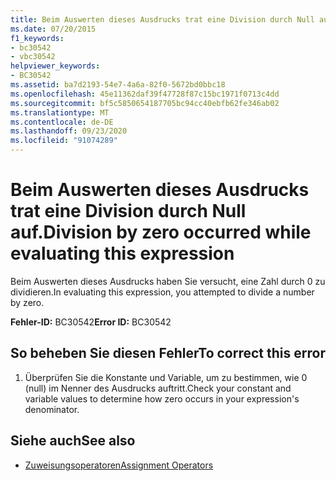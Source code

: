 ```yaml
---
title: Beim Auswerten dieses Ausdrucks trat eine Division durch Null auf.
ms.date: 07/20/2015
f1_keywords:
- bc30542
- vbc30542
helpviewer_keywords:
- BC30542
ms.assetid: ba7d2193-54e7-4a6a-82f0-5672bd0bbc18
ms.openlocfilehash: 45e11362daf39f47728f87c15bc1971f0713c4dd
ms.sourcegitcommit: bf5c5850654187705bc94cc40ebfb62fe346ab02
ms.translationtype: MT
ms.contentlocale: de-DE
ms.lasthandoff: 09/23/2020
ms.locfileid: "91074289"
---
```

# <a name="division-by-zero-occurred-while-evaluating-this-expression"></a><span data-ttu-id="47c95-102">Beim Auswerten dieses Ausdrucks trat eine Division durch Null auf.</span><span class="sxs-lookup"><span data-stu-id="47c95-102">Division by zero occurred while evaluating this expression</span></span>

<span data-ttu-id="47c95-103">Beim Auswerten dieses Ausdrucks haben Sie versucht, eine Zahl durch 0 zu dividieren.</span><span class="sxs-lookup"><span data-stu-id="47c95-103">In evaluating this expression, you attempted to divide a number by zero.</span></span>  
  
 <span data-ttu-id="47c95-104">**Fehler-ID:** BC30542</span><span class="sxs-lookup"><span data-stu-id="47c95-104">**Error ID:** BC30542</span></span>  
  
## <a name="to-correct-this-error"></a><span data-ttu-id="47c95-105">So beheben Sie diesen Fehler</span><span class="sxs-lookup"><span data-stu-id="47c95-105">To correct this error</span></span>  
  
1. <span data-ttu-id="47c95-106">Überprüfen Sie die Konstante und Variable, um zu bestimmen, wie 0 (null) im Nenner des Ausdrucks auftritt.</span><span class="sxs-lookup"><span data-stu-id="47c95-106">Check your constant and variable values to determine how zero occurs in your expression's denominator.</span></span>  
  
## <a name="see-also"></a><span data-ttu-id="47c95-107">Siehe auch</span><span class="sxs-lookup"><span data-stu-id="47c95-107">See also</span></span>

- [<span data-ttu-id="47c95-108">Zuweisungsoperatoren</span><span class="sxs-lookup"><span data-stu-id="47c95-108">Assignment Operators</span></span>](../language-reference/operators/assignment-operators.md)
